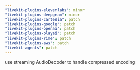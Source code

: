```yaml
---
"livekit-plugins-elevenlabs": minor
"livekit-plugins-deepgram": minor
"livekit-plugins-cartesia": patch
"livekit-plugins-google": patch
"livekit-plugins-openai": patch
"livekit-plugins-playai": patch
"livekit-plugins-rime": patch
"livekit-plugins-aws": patch
"livekit-agents": patch
---
```


use streaming AudioDecoder to handle compressed encoding
